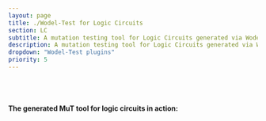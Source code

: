 ```yaml
---
layout: page
title: ./Wodel-Test for Logic Circuits
section: LC
subtitle: A mutation testing tool for Logic Circuits generated via Wodel-Test
description: A mutation testing tool for Logic Circuits generated via Wodel-Test
dropdown: "Wodel-Test plugins"
priority: 5
---
```


<br>
<br>
<h4> The generated MuT tool for logic circuits in action:</h4>
<br>
<!---
[![Wodel-Test for FA MuT tool in action](https://raw.githubusercontent.com/gomezabajo/Wodel/gh-pages/images/wodeltest-for-fa.png)](https://youtu.be/9NhFv36BgS8)
-->

